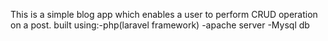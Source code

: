 This is a simple blog app which enables a user to perform CRUD operation on a post.
built using:-php(laravel framework)
            -apache server
            -Mysql db
